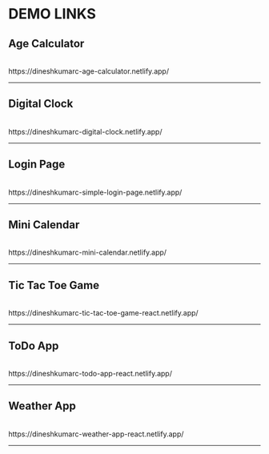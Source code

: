 <h1>DEMO LINKS</h1>
<h2>Age Calculator</h2><br>
  https://dineshkumarc-age-calculator.netlify.app/ 
<hr>
<h2>Digital Clock</h2><br>
  https://dineshkumarc-digital-clock.netlify.app/
<hr>
<h2>Login Page</h2><br>
  https://dineshkumarc-simple-login-page.netlify.app/ 
<hr>
<h2>Mini Calendar</h2><br>
  https://dineshkumarc-mini-calendar.netlify.app/
<hr>
<h2>Tic Tac Toe Game</h2><br>
  https://dineshkumarc-tic-tac-toe-game-react.netlify.app/
<hr>
<h2>ToDo App</h2><br>
  https://dineshkumarc-todo-app-react.netlify.app/
<hr>
<h2>Weather App</h2><br>
  https://dineshkumarc-weather-app-react.netlify.app/
<hr>



